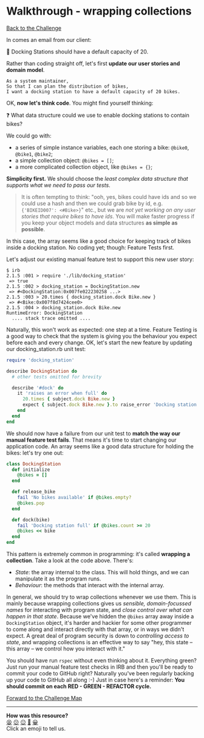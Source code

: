 # Walkthrough - wrapping collections

[Back to the Challenge](../14_complex_attributes.md)

In comes an email from our client:

:email: Docking Stations should have a default capacity of 20. 

Rather than coding straight off, let's first **update our user stories and domain model**.

```
As a system maintainer,
So that I can plan the distribution of bikes,
I want a docking station to have a default capacity of 20 bikes.
```

OK, **now let's think code**. You might find yourself thinking:

:question: What data structure could we use to enable docking stations to contain bikes?

We could go with:

- a series of simple instance variables, each one storing a bike: `@bike0`, `@bike1`, `@bike2`;
- a simple collection object: `@bikes = []`;
- a more complicated collection object, like `@bikes = {}`;

**Simplicity first.** We should choose the _least complex data structure that supports what we need to pass our tests_.  

> It is often tempting to think: "ooh, yes, bikes could have ids and so we could use a hash and then we could grab bike by id, e.g. `{'BIKEID007': <#Bike>}`" etc., but we are _not yet working on any user stories that require bikes to have ids_.  You will make faster progress if you keep your object models and data structures **as simple as possible**.  

In this case, the array seems like a good choice for keeping track of bikes inside a docking station. No coding yet; though: Feature Tests first.

Let's adjust our existing manual feature test to support this new user story:

```
$ irb
2.1.5 :001 > require './lib/docking_station'
 => true
2.1.5 :002 > docking_station = DockingStation.new
 => #<DockingStation:0x007fe022230258 ...>
2.1.5 :003 > 20.times { docking_station.dock Bike.new }
 => #<Bike:0x007f8d7424cee0>
2.1.5 :004 > docking_station.dock Bike.new
RuntimeError: DockingStation
  .... stack trace omitted ....
```

Naturally, this won't work as expected: one step at a time.  Feature Testing is a good way to check that the system is giving you the behaviour you expect before each and every change. OK, let's start the new feature by updating our docking_station.rb unit test:

```ruby
require 'docking_station'

describe DockingStation do
  # other tests omitted for brevity

  describe '#dock' do
    it 'raises an error when full' do
      20.times { subject.dock Bike.new }
      expect { subject.dock Bike.new }.to raise_error 'Docking station full'
    end
  end
end
```

We should now have a failure from our unit test to **match the way our manual feature test fails**.  That means it's time to start changing our application code.  An array seems like a good data structure for holding the bikes: let's try one out:

```ruby
class DockingStation
  def initialize
    @bikes = []
  end

  def release_bike
    fail 'No bikes available' if @bikes.empty?
    @bikes.pop
  end

  def dock(bike)
    fail 'Docking station full' if @bikes.count >= 20
    @bikes << bike
  end
end
```

This pattern is extremely common in programming: it's called **wrapping a collection**. Take a look at the code above. There's:

- *State*: the array internal to the class. This will hold things, and we can manipulate it as the program runs.
- *Behaviour*: the methods that interact with the internal array.

In general, we should try to wrap collections whenever we use them. This is mainly because wrapping collections gives us _sensible, domain-focussed names_ for interacting with program state, and _close control over what can happen in that state_. Because we've hidden the `@bikes` array away inside a `DockingStation` object, it's harder and hackier for some other programmer to come along and interact directly with that array, or in ways we didn't expect. A great deal of program security is down to _controlling access to state_, and wrapping collections is an effective way to say "hey, this state – this array – we control how you interact with it."

You should have run `rspec` without even thinking about it.  Everything green?  Just run your manual feature test checks in IRB and then you'll be ready to commit your code to GitHub right? Naturally you've been regularly backing up your code to GitHub all along :-) Just in case here's a reminder: **You should commit on each RED - GREEN - REFACTOR cycle.**

[Forward to the Challenge Map](../0_challenge_map.md)

<!-- BEGIN GENERATED SECTION DO NOT EDIT -->

---

**How was this resource?**  
[😫](https://airtable.com/shrUJ3t7KLMqVRFKR?prefill_Repository=course&prefill_File=boris_bikes/walkthroughs/14.md&prefill_Sentiment=😫) [😕](https://airtable.com/shrUJ3t7KLMqVRFKR?prefill_Repository=course&prefill_File=boris_bikes/walkthroughs/14.md&prefill_Sentiment=😕) [😐](https://airtable.com/shrUJ3t7KLMqVRFKR?prefill_Repository=course&prefill_File=boris_bikes/walkthroughs/14.md&prefill_Sentiment=😐) [🙂](https://airtable.com/shrUJ3t7KLMqVRFKR?prefill_Repository=course&prefill_File=boris_bikes/walkthroughs/14.md&prefill_Sentiment=🙂) [😀](https://airtable.com/shrUJ3t7KLMqVRFKR?prefill_Repository=course&prefill_File=boris_bikes/walkthroughs/14.md&prefill_Sentiment=😀)  
Click an emoji to tell us.

<!-- END GENERATED SECTION DO NOT EDIT -->
